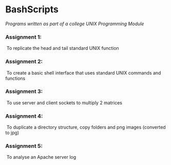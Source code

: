 # BashScripts
*Programs written as part of a college UNIX Programming Module*

### Assignment 1:
​	To replicate the head and tail standard UNIX function

### Assignment 2:
​	To create a basic shell interface that uses standard UNIX commands and functions

### Assignment 3:
​	To use server and client sockets to multiply 2 matrices

### Assignment 4:
​	To duplicate a directory structure, copy folders and png images (converted to jpg)

### Assignment 5:
​	To analyse an Apache server log